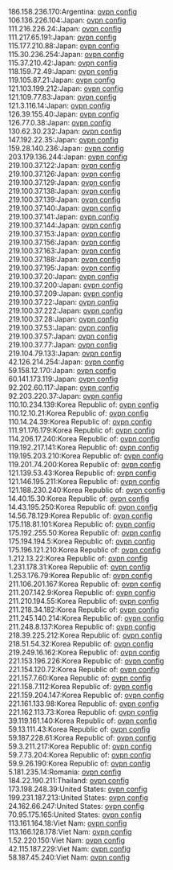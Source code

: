 186.158.236.170:Argentina: [ovpn config](vpn/186_158_236_170.ovpn)  
106.136.226.104:Japan: [ovpn config](vpn/106_136_226_104.ovpn)  
111.216.226.24:Japan: [ovpn config](vpn/111_216_226_24.ovpn)  
111.217.65.191:Japan: [ovpn config](vpn/111_217_65_191.ovpn)  
115.177.210.88:Japan: [ovpn config](vpn/115_177_210_88.ovpn)  
115.30.236.254:Japan: [ovpn config](vpn/115_30_236_254.ovpn)  
115.37.210.42:Japan: [ovpn config](vpn/115_37_210_42.ovpn)  
118.159.72.49:Japan: [ovpn config](vpn/118_159_72_49.ovpn)  
119.105.87.21:Japan: [ovpn config](vpn/119_105_87_21.ovpn)  
121.103.199.212:Japan: [ovpn config](vpn/121_103_199_212.ovpn)  
121.109.77.83:Japan: [ovpn config](vpn/121_109_77_83.ovpn)  
121.3.116.14:Japan: [ovpn config](vpn/121_3_116_14.ovpn)  
126.39.155.40:Japan: [ovpn config](vpn/126_39_155_40.ovpn)  
126.77.0.38:Japan: [ovpn config](vpn/126_77_0_38.ovpn)  
130.62.30.232:Japan: [ovpn config](vpn/130_62_30_232.ovpn)  
147.192.22.35:Japan: [ovpn config](vpn/147_192_22_35.ovpn)  
159.28.140.236:Japan: [ovpn config](vpn/159_28_140_236.ovpn)  
203.179.136.244:Japan: [ovpn config](vpn/203_179_136_244.ovpn)  
219.100.37.122:Japan: [ovpn config](vpn/219_100_37_122.ovpn)  
219.100.37.126:Japan: [ovpn config](vpn/219_100_37_126.ovpn)  
219.100.37.129:Japan: [ovpn config](vpn/219_100_37_129.ovpn)  
219.100.37.138:Japan: [ovpn config](vpn/219_100_37_138.ovpn)  
219.100.37.139:Japan: [ovpn config](vpn/219_100_37_139.ovpn)  
219.100.37.140:Japan: [ovpn config](vpn/219_100_37_140.ovpn)  
219.100.37.141:Japan: [ovpn config](vpn/219_100_37_141.ovpn)  
219.100.37.144:Japan: [ovpn config](vpn/219_100_37_144.ovpn)  
219.100.37.153:Japan: [ovpn config](vpn/219_100_37_153.ovpn)  
219.100.37.156:Japan: [ovpn config](vpn/219_100_37_156.ovpn)  
219.100.37.163:Japan: [ovpn config](vpn/219_100_37_163.ovpn)  
219.100.37.188:Japan: [ovpn config](vpn/219_100_37_188.ovpn)  
219.100.37.195:Japan: [ovpn config](vpn/219_100_37_195.ovpn)  
219.100.37.20:Japan: [ovpn config](vpn/219_100_37_20.ovpn)  
219.100.37.200:Japan: [ovpn config](vpn/219_100_37_200.ovpn)  
219.100.37.209:Japan: [ovpn config](vpn/219_100_37_209.ovpn)  
219.100.37.22:Japan: [ovpn config](vpn/219_100_37_22.ovpn)  
219.100.37.222:Japan: [ovpn config](vpn/219_100_37_222.ovpn)  
219.100.37.28:Japan: [ovpn config](vpn/219_100_37_28.ovpn)  
219.100.37.53:Japan: [ovpn config](vpn/219_100_37_53.ovpn)  
219.100.37.57:Japan: [ovpn config](vpn/219_100_37_57.ovpn)  
219.100.37.77:Japan: [ovpn config](vpn/219_100_37_77.ovpn)  
219.104.79.133:Japan: [ovpn config](vpn/219_104_79_133.ovpn)  
42.126.214.254:Japan: [ovpn config](vpn/42_126_214_254.ovpn)  
59.158.12.170:Japan: [ovpn config](vpn/59_158_12_170.ovpn)  
60.141.173.119:Japan: [ovpn config](vpn/60_141_173_119.ovpn)  
92.202.60.117:Japan: [ovpn config](vpn/92_202_60_117.ovpn)  
92.203.220.37:Japan: [ovpn config](vpn/92_203_220_37.ovpn)  
110.10.234.139:Korea Republic of: [ovpn config](vpn/110_10_234_139.ovpn)  
110.12.10.21:Korea Republic of: [ovpn config](vpn/110_12_10_21.ovpn)  
110.14.24.39:Korea Republic of: [ovpn config](vpn/110_14_24_39.ovpn)  
111.91.176.179:Korea Republic of: [ovpn config](vpn/111_91_176_179.ovpn)  
114.206.17.240:Korea Republic of: [ovpn config](vpn/114_206_17_240.ovpn)  
119.192.217.141:Korea Republic of: [ovpn config](vpn/119_192_217_141.ovpn)  
119.195.203.210:Korea Republic of: [ovpn config](vpn/119_195_203_210.ovpn)  
119.201.74.200:Korea Republic of: [ovpn config](vpn/119_201_74_200.ovpn)  
121.139.53.43:Korea Republic of: [ovpn config](vpn/121_139_53_43.ovpn)  
121.146.195.211:Korea Republic of: [ovpn config](vpn/121_146_195_211.ovpn)  
121.188.230.240:Korea Republic of: [ovpn config](vpn/121_188_230_240.ovpn)  
14.40.15.30:Korea Republic of: [ovpn config](vpn/14_40_15_30.ovpn)  
14.43.195.250:Korea Republic of: [ovpn config](vpn/14_43_195_250.ovpn)  
14.56.78.129:Korea Republic of: [ovpn config](vpn/14_56_78_129.ovpn)  
175.118.81.101:Korea Republic of: [ovpn config](vpn/175_118_81_101.ovpn)  
175.192.255.50:Korea Republic of: [ovpn config](vpn/175_192_255_50.ovpn)  
175.194.194.5:Korea Republic of: [ovpn config](vpn/175_194_194_5.ovpn)  
175.196.121.210:Korea Republic of: [ovpn config](vpn/175_196_121_210.ovpn)  
1.212.13.22:Korea Republic of: [ovpn config](vpn/1_212_13_22.ovpn)  
1.231.178.31:Korea Republic of: [ovpn config](vpn/1_231_178_31.ovpn)  
1.253.176.79:Korea Republic of: [ovpn config](vpn/1_253_176_79.ovpn)  
211.106.201.167:Korea Republic of: [ovpn config](vpn/211_106_201_167.ovpn)  
211.207.142.9:Korea Republic of: [ovpn config](vpn/211_207_142_9.ovpn)  
211.210.194.55:Korea Republic of: [ovpn config](vpn/211_210_194_55.ovpn)  
211.218.34.182:Korea Republic of: [ovpn config](vpn/211_218_34_182.ovpn)  
211.245.140.214:Korea Republic of: [ovpn config](vpn/211_245_140_214.ovpn)  
211.248.8.137:Korea Republic of: [ovpn config](vpn/211_248_8_137.ovpn)  
218.39.225.212:Korea Republic of: [ovpn config](vpn/218_39_225_212.ovpn)  
218.51.54.32:Korea Republic of: [ovpn config](vpn/218_51_54_32.ovpn)  
219.249.16.162:Korea Republic of: [ovpn config](vpn/219_249_16_162.ovpn)  
221.153.196.226:Korea Republic of: [ovpn config](vpn/221_153_196_226.ovpn)  
221.154.120.72:Korea Republic of: [ovpn config](vpn/221_154_120_72.ovpn)  
221.157.7.60:Korea Republic of: [ovpn config](vpn/221_157_7_60.ovpn)  
221.158.7.112:Korea Republic of: [ovpn config](vpn/221_158_7_112.ovpn)  
221.159.204.147:Korea Republic of: [ovpn config](vpn/221_159_204_147.ovpn)  
221.161.133.98:Korea Republic of: [ovpn config](vpn/221_161_133_98.ovpn)  
221.162.113.73:Korea Republic of: [ovpn config](vpn/221_162_113_73.ovpn)  
39.119.161.140:Korea Republic of: [ovpn config](vpn/39_119_161_140.ovpn)  
59.13.111.43:Korea Republic of: [ovpn config](vpn/59_13_111_43.ovpn)  
59.187.228.61:Korea Republic of: [ovpn config](vpn/59_187_228_61.ovpn)  
59.3.211.217:Korea Republic of: [ovpn config](vpn/59_3_211_217.ovpn)  
59.7.73.204:Korea Republic of: [ovpn config](vpn/59_7_73_204.ovpn)  
59.9.26.190:Korea Republic of: [ovpn config](vpn/59_9_26_190.ovpn)  
5.181.235.14:Romania: [ovpn config](vpn/5_181_235_14.ovpn)  
184.22.190.211:Thailand: [ovpn config](vpn/184_22_190_211.ovpn)  
173.198.248.39:United States: [ovpn config](vpn/173_198_248_39.ovpn)  
199.231.187.213:United States: [ovpn config](vpn/199_231_187_213.ovpn)  
24.162.66.247:United States: [ovpn config](vpn/24_162_66_247.ovpn)  
70.95.175.165:United States: [ovpn config](vpn/70_95_175_165.ovpn)  
113.161.164.18:Viet Nam: [ovpn config](vpn/113_161_164_18.ovpn)  
113.166.128.178:Viet Nam: [ovpn config](vpn/113_166_128_178.ovpn)  
1.52.220.150:Viet Nam: [ovpn config](vpn/1_52_220_150.ovpn)  
42.115.187.229:Viet Nam: [ovpn config](vpn/42_115_187_229.ovpn)  
58.187.45.240:Viet Nam: [ovpn config](vpn/58_187_45_240.ovpn)  
